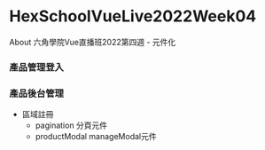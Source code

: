# HexSchoolVueLive2022Week04
About 六角學院Vue直播班2022第四週 - 元件化

### 產品管理登入


### 產品後台管理
* 區域註冊
  - pagination 分頁元件
  - productModal manageModal元件
